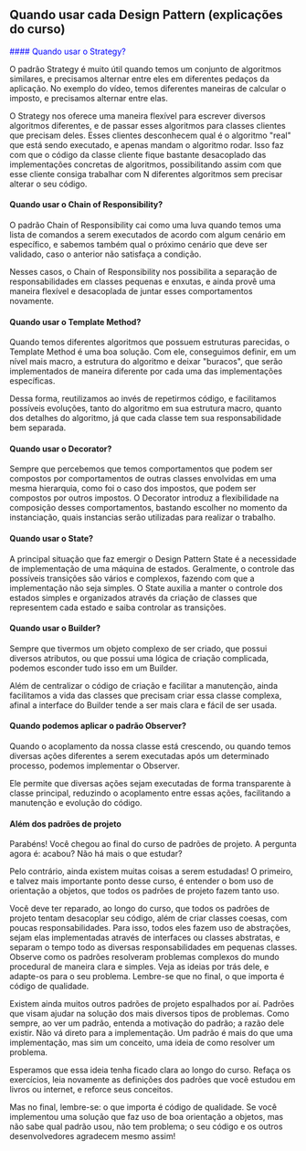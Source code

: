 ## Quando usar cada Design Pattern (explicações do curso)

<span style="color:blue"> #### Quando usar o Strategy?</span>

O padrão Strategy é muito útil quando temos um conjunto de algoritmos similares, e precisamos alternar entre eles em diferentes pedaços da aplicação. No exemplo do vídeo, temos diferentes maneiras de calcular o imposto, e precisamos alternar entre elas.

O Strategy nos oferece uma maneira flexível para escrever diversos algoritmos diferentes, e de passar esses algoritmos para classes clientes que precisam deles. Esses clientes desconhecem qual é o algoritmo "real" que está sendo executado, e apenas mandam o algoritmo rodar. Isso faz com que o código da classe cliente fique bastante desacoplado das implementações concretas de algoritmos, possibilitando assim com que esse cliente consiga trabalhar com N diferentes algoritmos sem precisar alterar o seu código.

#### Quando usar o Chain of Responsibility?

O padrão Chain of Responsibility cai como uma luva quando temos uma lista de comandos a serem executados de acordo com algum cenário em específico, e sabemos também qual o próximo cenário que deve ser validado, caso o anterior não satisfaça a condição.

Nesses casos, o Chain of Responsibility nos possibilita a separação de responsabilidades em classes pequenas e enxutas, e ainda provê uma maneira flexível e desacoplada de juntar esses comportamentos novamente.

#### Quando usar o Template Method?

Quando temos diferentes algoritmos que possuem estruturas parecidas, o Template Method é uma boa solução. Com ele, conseguimos definir, em um nível mais macro, a estrutura do algoritmo e deixar "buracos", que serão implementados de maneira diferente por cada uma das implementações específicas.

Dessa forma, reutilizamos ao invés de repetirmos código, e facilitamos possíveis evoluções, tanto do algoritmo em sua estrutura macro, quanto dos detalhes do algoritmo, já que cada classe tem sua responsabilidade bem separada.

#### Quando usar o Decorator?

Sempre que percebemos que temos comportamentos que podem ser compostos por comportamentos de outras classes envolvidas em uma mesma hierarquia, como foi o caso dos impostos, que podem ser compostos por outros impostos. O Decorator introduz a flexibilidade na composição desses comportamentos, bastando escolher no momento da instanciação, quais instancias serão utilizadas para realizar o trabalho.

#### Quando usar o State?

A principal situação que faz emergir o Design Pattern State é a necessidade de implementação de uma máquina de estados. Geralmente, o controle das possíveis transições são vários e complexos, fazendo com que a implementação não seja simples. O State auxilia a manter o controle dos estados simples e organizados através da criação de classes que representem cada estado e saiba controlar as transições.

#### Quando usar o Builder?

Sempre que tivermos um objeto complexo de ser criado, que possui diversos atributos, ou que possui uma lógica de criação complicada, podemos esconder tudo isso em um Builder.

Além de centralizar o código de criação e facilitar a manutenção, ainda facilitamos a vida das classes que precisam criar essa classe complexa, afinal a interface do Builder tende a ser mais clara e fácil de ser usada.

#### Quando podemos aplicar o padrão Observer?

Quando o acoplamento da nossa classe está crescendo, ou quando temos diversas ações diferentes a serem executadas após um determinado processo, podemos implementar o Observer.

Ele permite que diversas ações sejam executadas de forma transparente à classe principal, reduzindo o acoplamento entre essas ações, facilitando a manutenção e evolução do código.

#### Além dos padrões de projeto

Parabéns! Você chegou ao final do curso de padrões de projeto. A pergunta agora é: acabou? Não há mais o que estudar?

Pelo contrário, ainda existem muitas coisas a serem estudadas! O primeiro, e talvez mais importante ponto desse curso, é entender o bom uso de orientação a objetos, que todos os padrões de projeto fazem tanto uso.

Você deve ter reparado, ao longo do curso, que todos os padrões de projeto tentam desacoplar seu código, além de criar classes coesas, com poucas responsabilidades. Para isso, todos eles fazem uso de abstrações, sejam elas implementadas através de interfaces ou classes abstratas, e separam o tempo todo as diversas responsabilidades em pequenas classes. Observe como os padrões resolveram problemas complexos do mundo procedural de maneira clara e simples. Veja as ideias por trás dele, e adapte-os para o seu problema. Lembre-se que no final, o que importa é código de qualidade.

Existem ainda muitos outros padrões de projeto espalhados por aí. Padrões que visam ajudar na solução dos mais diversos tipos de problemas. Como sempre, ao ver um padrão, entenda a motivação do padrão; a razão dele existir. Não vá direto para a implementação. Um padrão é mais do que uma implementação, mas sim um conceito, uma ideia de como resolver um problema.

Esperamos que essa ideia tenha ficado clara ao longo do curso. Refaça os exercícios, leia novamente as definições dos padrões que você estudou em livros ou internet, e reforce seus conceitos.

Mas no final, lembre-se: o que importa é código de qualidade. Se você implementou uma solução que faz uso de boa orientação a objetos, mas não sabe qual padrão usou, não tem problema; o seu código e os outros desenvolvedores agradecem mesmo assim!
